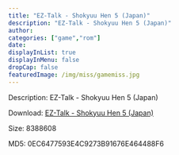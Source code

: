 ```yaml
---
title: "EZ-Talk - Shokyuu Hen 5 (Japan)"
description: "EZ-Talk - Shokyuu Hen 5 (Japan)"
author: 
categories: ["game","rom"]
date: 
displayInList: true
displayInMenu: false
dropCap: false
featuredImage: /img/miss/gamemiss.jpg
---
```


Description: EZ-Talk - Shokyuu Hen 5 (Japan)

Download: <a style="text-decoration:underline;" href="https://mega.nz/#!fTZUGQhR!mbL3HtviyNtGPoCCBF2ewHtwqBCbsundomDnylJ4XKM" target = "_blank" rel = "nofollow" > EZ-Talk - Shokyuu Hen 5 (Japan)</a>

Size: 8388608

MD5: 0EC6477593E4C9273B91676E464488F6

